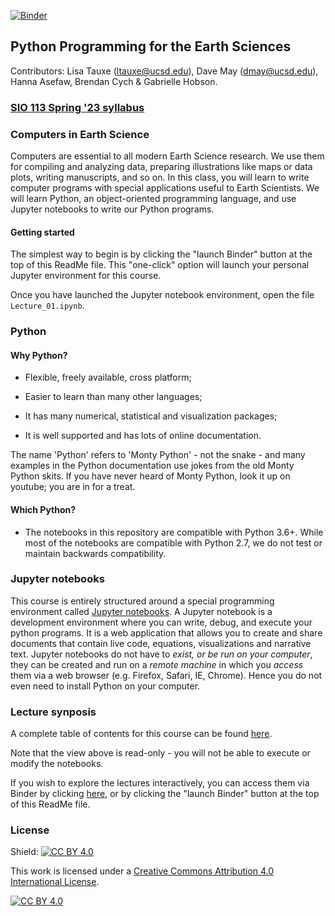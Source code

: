 [![Binder](https://mybinder.org/badge_logo.svg)](https://mybinder.org/v2/gh/hpc4geo/Python-for-Earth-Science-Students/main)

## Python Programming for the Earth Sciences

Contributors: Lisa Tauxe (ltauxe@ucsd.edu), Dave May (dmay@ucsd.edu), Hanna Asefaw, Brendan Cych & Gabrielle Hobson.


###  [SIO 113 Spring '23 syllabus](SIO113_CourseInformation.md)



### Computers in Earth Science

Computers are essential to all modern Earth Science research.  We use them for compiling and analyzing data, preparing illustrations like maps or data plots, writing  manuscripts, and so on.  In this class, you will learn to write computer programs with special applications useful to Earth Scientists.  We will learn Python, an object-oriented programming language, and use Jupyter notebooks to write our Python programs.

#### Getting started

The simplest way to begin is by clicking the "launch Binder" button at the top of this ReadMe file. This "one-click" option will launch your personal Jupyter environment for this course.

Once you have launched the Jupyter notebook environment, open the file `Lecture_01.ipynb`.


### Python

#### Why Python?

- Flexible, freely available, cross platform;

- Easier to learn than many other languages;

- It has many numerical, statistical and visualization packages;

- It is well supported and has lots of online documentation.

The name 'Python' refers to 'Monty Python' - not the snake - and many examples in the Python documentation use jokes from the old Monty Python skits.  If you have never heard of Monty Python, look it up on youtube; you are in for a treat. 

#### Which Python?  

- The notebooks in this repository are compatible with Python 3.6+. While most of the notebooks are compatible with Python 2.7, we do not test or maintain backwards compatibility.   



### Jupyter notebooks

This course is entirely structured around a special programming environment called [Jupyter notebooks](https://jupyter-notebook-beginner-guide.readthedocs.io/en/latest/what_is_jupyter.html). A Jupyter notebook is a development environment where you can write, debug, and execute your python programs. It is a web application that allows you to create and share documents that contain live code, equations, visualizations and narrative text. Jupyter notebooks do not have to *exist, or be run on your computer*, they can be created and run on a *remote machine* in which you *access* them via a web browser (e.g. Firefox, Safari, IE, Chrome). Hence you do not even need to install Python on your computer.



### Lecture synposis 

A complete table of contents for this course can be found [here](https://nbviewer.jupyter.org/github/hpc4geo/Python-for-Earth-Science-Students/blob/main/_TableOfContents.ipynb).

Note that the view above is read-only - you will not be able to execute or modify the notebooks.

If you wish to explore the lectures interactively, you can access them via Binder by clicking [here](https://mybinder.org/v2/gh/hpc4geo/Python-for-Earth-Science-Students/main), or by clicking the "launch Binder" button at the top of this ReadMe file.



### License

Shield: [![CC BY 4.0][cc-by-shield]][cc-by]

This work is licensed under a
[Creative Commons Attribution 4.0 International License][cc-by].

[![CC BY 4.0][cc-by-image]][cc-by]

[cc-by]: http://creativecommons.org/licenses/by/4.0/
[cc-by-image]: https://i.creativecommons.org/l/by/4.0/88x31.png
[cc-by-shield]: https://img.shields.io/badge/License-CC%20BY%204.0-lightgrey.svg

